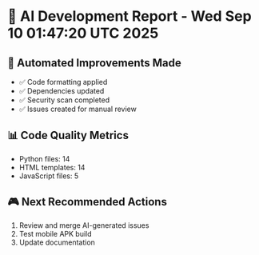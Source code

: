# 🤖 AI Development Report - Wed Sep 10 01:47:20 UTC 2025

## 🎯 Automated Improvements Made
- ✅ Code formatting applied
- ✅ Dependencies updated
- ✅ Security scan completed
- ✅ Issues created for manual review

## 📊 Code Quality Metrics
- Python files: 14
- HTML templates: 14
- JavaScript files: 5

## 🎮 Next Recommended Actions
1. Review and merge AI-generated issues
2. Test mobile APK build
3. Update documentation
